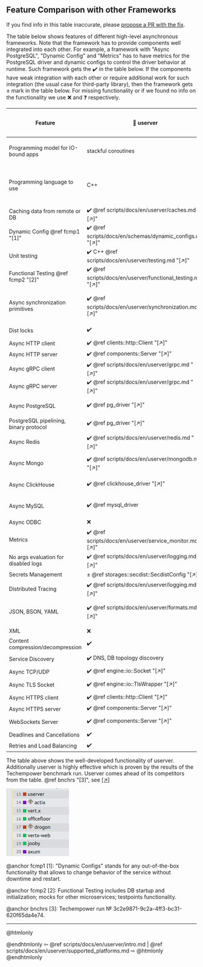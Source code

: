 ## Feature Comparison with other Frameworks

If you find info in this table inaccurate, please [propose a PR with the fix][userver-docs-pr].

The table below shows features of different high-level asynchronous frameworks.
Note that the framework has to provide components well integrated
into each other. For example, a framework with "Async PostgreSQL", "Dynamic Config"
and "Metrics" has to have metrics for the PostgreSQL driver and dynamic configs
to control the driver behavior at runtime. Such framework gets the ✔️ in the
table below. If the components have weak integration with each other
or require additional work for such integration (the usual case for
third-party library), then the framework gets ± mark in the table below.
For missing functionality or if we found no info on the functionality we
use ❌ and ❓ respectively.


| Feature                           | 🐙 userver                                     | go-micro  4.7.0        | dapr 1.5.3                     | actix 0.13.0 + tokio 1.19.2 | drogon  1.7.5              | POCO 1.13.3   |
|-----------------------------------|------------------------------------------------|-------------------------|-------------------------------|------------------------|---------------------------------|---------------|
| Programming model for IO-bound apps | stackful coroutines                            | stackful coroutines     | actors                        | stackless coroutines | callbacks / stackless coroutines | thread pool  |
| Programming language to use       | С++                                            | Go-lang                 | Python, JS, .Net, PHP, Java, Go | Rust                 | C++                              | C++          |
| Caching data from remote or DB    | ✔️ @ref scripts/docs/en/userver/caches.md "[↗]"            | ❌                      | ❌                            | ❌                    | ❌                              | ✔️ [[↗]][poco-cache] |
| Dynamic Config @ref fcmp1 "[1]"   | ✔️ @ref scripts/docs/en/schemas/dynamic_configs.md "[↗]"   | ✔️ [[↗]][gom-features]  | ❌                            | ❌                   | ❌                              | ❌ |
| Unit testing                      | ✔️ C++ @ref scripts/docs/en/userver/testing.md "[↗]"       | ✔️ via Go-lang          | ✔️ PHP [[↗]][dapr-testig]    | ✔️                    | ✔️ [[↗]][drog-testig]           | ❓ |
| Functional Testing @ref fcmp2 "[2]" | ✔️ @ref scripts/docs/en/userver/functional_testing.md "[↗]" | ❌     | ❌ [[↗]][dapr-testig]        | ❌ [[↗]][actix-test] | ❌ [[↗]][drog-testig]          | ❓ |
| Async synchronization primitives  | ✔️ @ref scripts/docs/en/userver/synchronization.md "[↗]"   | ✔️ via Go-lang          | ❌ [forces turn based access][dapr-actors]  | ✔️ [[↗]][tokio-sync] | ❌               | ✔️ [[↗]][poco-sync] |
| Dist locks                        | ✔️                                             | ✔️ [[↗]][gom-features] | ❌ [[↗]][dapr-distlock]       | ± third-party libs    | ❌                             | ❓ |
| Async HTTP client                 | ✔️ @ref clients::http::Client "[↗]"           | ✔️                      | ✔️                            | ✔️                     | ✔️ [[↗]][drog-http-client]   | ❓ |
| Async HTTP server                 | ✔️ @ref components::Server "[↗]"              | ✔️                      | ✔️                            | ✔️                     | ✔️                             | ✔️ [[↗]][poco-net] |
| Async gRPC client                 | ✔️ @ref scripts/docs/en/userver/grpc.md "[↗]"              | ✔️                      | ✔️                            | ± third-party libs     | ❌                            | ❌ |
| Async gRPC server                 | ✔️ @ref scripts/docs/en/userver/grpc.md "[↗]"              | ✔️                      | ✔️                            | ± third-party libs     | ❌                            | ❌ |
| Async PostgreSQL                   | ✔️ @ref pg_driver "[↗]"                       | ± third-party driver   | ✔️ [[↗]][dapr-postgre]       | ❌ [manual offloading][acti-db] | ✔️ [[↗]][drog-db]    | ✔️ [[↗]][poco-db] |
| PostgreSQL pipelining, binary protocol | ✔️ @ref pg_driver "[↗]"                   | ❌                      | ❌                            | ± third-party libs     | ❌                            | ❓ |
| Async Redis                       | ✔️ @ref scripts/docs/en/userver/redis.md "[↗]"             | ± third-party driver   | ✔️ [[↗]][dapr-redis]         | ± third-party libs      | ✔️ [[↗]][drog-redis]         | ❓|
| Async Mongo                       | ✔️ @ref scripts/docs/en/userver/mongodb.md "[↗]"           | ± third-party driver   | ✔️ [[↗]][dapr-mongo]         | ❌ [manual offloading][acti-db] | ❌ [[↗]][drog-db]    |❓|
| Async ClickHouse                  | ✔️ @ref clickhouse_driver "[↗]"               | ± third-party driver   | ❌                            | ± third-party libs      | ❌ [[↗]][drog-db]            |❓|
| Async MySQL                       | ✔️ @ref mysql_driver                           | ± third-party driver   | ✔️ [[↗]][dapr-mysql]         | ❌ [[↗]][acti-db]      | ✔️ [[↗]][drog-db]            | ✔️ [[↗]][poco-db] |
| Async ODBC                        | ❌ | ❓ | ❓ |❓|❓| ✔️ [[↗]][poco-db] |
| Metrics                           | ✔️ @ref scripts/docs/en/userver/service_monitor.md "[↗]"   | ± third-party driver   | ✔️ [[↗]][dapr-configs]       | ❌                      | ❌                            |❓|
| No args evaluation for disabled logs | ✔️ @ref scripts/docs/en/userver/logging.md "[↗]"        | ❌                      | ❌                            | ± third-party libs       | ❌                           | ❌ |
| Secrets Management                | ± @ref storages::secdist::SecdistConfig "[↗]"  | ❓                      | ✔️                            | ❓                      | ❓                          |❓|
| Distributed Tracing               | ✔️ @ref scripts/docs/en/userver/logging.md "[↗]"           | ❓                      | ✔️ [[↗]][dapr-configs]       | ± third-party libs       | ❌                           |❓|
| JSON, BSON, YAML                  | ✔️ @ref scripts/docs/en/userver/formats.md "[↗]"           | ± third-party libs       | ± third-party libs            | ± third-party libs       | ± only JSON                  |❓|
| XML                               | ❌ | ❓ | ❓ | ❓ |❓ | ✔️ [[↗]][poco-xml] |
| Content compression/decompression | ✔️                                             | ✔️                      | ❓                            | ✔️                      | ✔️                          | ✔️ [[↗]][poco-streams] |
| Service Discovery                 | ✔️ DNS, DB topology discovery                  | ✔️ [[↗]][gom-features]  | ❓                            | ❓                      | ❓                          | ± [[↗]][poco-net] (DNS) |
| Async TCP/UDP                     | ✔️ @ref engine::io::Socket "[↗]"              | ✔️                      | ❓                            | ✔️ [[↗]][tokio-net]     | ❌                           | ✔️ [[↗]][poco-net] |
| Async TLS Socket                  | ✔️ @ref engine::io::TlsWrapper "[↗]"          | ✔️                      | ❓                            | ± third-party libs       | ❌                           | ✔️ [[↗]][poco-net] |
| Async HTTPS client                | ✔️ @ref clients::http::Client "[↗]"           | ✔️                      | ❓                            | ✔️                      | ❓                          | ✔️ [[↗]][poco-net] |
| Async HTTPS server                | ✔️ @ref components::Server "[↗]"              | ❓                      | ❓                            | ✔️                      | ❓                          |✔️ [[↗]][poco-net] |
| WebSockets Server                 | ✔️ @ref components::Server "[↗]"              | ± third-party libs       | ❌ [[↗]][dapr-websock]       | ± third-party libs      | ✔️ [[↗]][drogon]            |❌|
| Deadlines and Cancellations       | ✔️                                             | ❓                      | ❓                            | ❓                      | ± [[↗]][drog-timeout]      |❌|
| Retries and Load Balancing        | ✔️                                             | ✔️ [[↗]][gom-features] | ✔️                            | ❓                      |❓                          | ❌ |


[userver-docs-pr]: https://github.com/userver-framework/userver/blob/develop/scripts/docs/en/userver/
[gom-features]: https://github.com/asim/go-micro#features
[dapr-configs]: https://docs.dapr.io/operations/configuration/configuration-overview/
[dapr-testig]: https://docs.dapr.io/developing-applications/sdks/php/php-app/php-unit-testing/
[dapr-actors]: https://docs.dapr.io/developing-applications/building-blocks/actors/actors-overview/
[dapr-mongo]: https://docs.dapr.io/reference/components-reference/supported-state-stores/setup-mongodb/
[dapr-redis]: https://docs.dapr.io/reference/components-reference/supported-state-stores/setup-redis/
[dapr-postgre]: https://docs.dapr.io/reference/components-reference/supported-state-stores/setup-postgresql/
[dapr-mysql]: https://docs.dapr.io/reference/components-reference/supported-state-stores/setup-mysql/
[dapr-distlock]: https://github.com/dapr/dapr/issues/3549
[dapr-websock]: https://github.com/dapr/dapr/issues/5766
[actix-test]: https://actix.rs/docs/testing/
[acti-db]: https://actix.rs/docs/databases/
[drogon]: https://github.com/drogonframework/drogon
[drog-testig]: https://drogon.docsforge.com/master/testing-framework/
[drog-http-client]: https://drogon.docsforge.com/master/api/drogon/HttpClient/
[drog-db]: https://drogon.docsforge.com/master/database-general/
[drog-redis]: https://drogon.docsforge.com/master/redis/
[drog-timeout]: https://drogon.docsforge.com/master/session/
[tokio-sync]: https://docs.rs/tokio/0.2.18/tokio/sync/index.html
[tokio-net]: https://docs.rs/tokio/0.1.22/tokio/net/index.html
[poco-cache]: https://pocoproject.org/slides/140-Cache.pdf
[poco-xml]: https://pocoproject.org/slides/170-XML.pdf
[poco-net]: https://pocoproject.org/slides/200-Network.pdf
[poco-sync]: https://pocoproject.org/slides/130-Threads.pdf
[poco-streams]: https://pocoproject.org/slides/100-Streams.pdf
[poco-db]: https://docs.pocoproject.org/current/Poco.Data.html

The table above shows the well-developed functionality of userver. Additionally userver is highly effective which is proven by the results of the Techempower benchmark run. Userver comes ahead of its competitors from the table. @ref bnchrs "[3]", see [[↗]][techempower-run]

![top15](scripts/docs/img/top15.png)

[techempower-run]: https://www.techempower.com/benchmarks/#section=test&runid=3c2e9871-9c2a-4ff3-bc31-620f65da4e74&hw=ph&test=composite

@anchor fcmp1 [1]: "Dynamic Configs" stands for any out-of-the-box functionality
that allows to change behavior of the service without downtime and restart.

@anchor fcmp2 [2]: Functional Testing includes DB startup and initialization; mocks for other
microservices; testpoints functionality.

@anchor bnchrs [3]: Techempower run № 3c2e9871-9c2a-4ff3-bc31-620f65da4e74.

----------

@htmlonly <div class="bottom-nav"> @endhtmlonly
⇦ @ref scripts/docs/en/userver/intro.md | @ref scripts/docs/en/userver/supported_platforms.md ⇨
@htmlonly </div> @endhtmlonly
